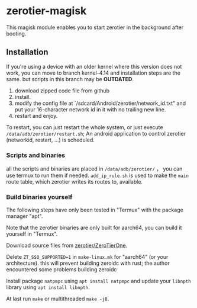# zerotier-magisk
This magisk module enables you to start zerotier in the background after booting.

## Installation
If you're using a device with an older kernel where this version does not work, you can move to branch kernel-4.14 and installation steps are the same.
but scripts in this branch may be **OUTDATED**.

1. download zipped code file from github
2. install.
3. modify the config file at `/sdcard/Android/zerotier/network_id.txt" and put your 16-character network id in it with no trailing new line.
4. restart and enjoy.

To restart, you can just restart the whole system, or just execute `/data/adb/zerotier/restart.sh`; An android application to control zerotier (networkid, restart, ...) is scheduled.

### Scripts and binaries

all the scripts and binaries are placed in `/data/adb/zerotier/` ， you can use termux to run them if needed.
`add_ip_rule.sh` is used to make the `main` route table, which zerotier writes its routes to, available.

### Build binaries yourself

The following steps have only been tested in "Termux" with the package manager "apt".

Note that the zerotier binaries are only built for aarch64, you can build it yourself in "Termux".

Download source files from [zerotier/ZeroTierOne](/zerotier/ZeroTierOne).

Delete `ZT_SSO_SUPPORTED=1` in `make-linux.mk` for "aarch64" (or your architecture). this will prevent building zeroidc with rust; the author encountered some problems building zeroidc

Install package `natpmpc` using `apt install natpmpc` and update your `libnpth` library using `apt install libnpth`.

At last run `make` or multithreaded `make -j8`.
